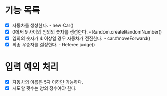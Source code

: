 # 기능 목록

- [x] 자동차를 생성한다. - new Car()
- [x] 0에서 9 사이의 임의의 숫자를 생성한다. - Random.createRandomNumber()
- [x] 임의의 숫자가 4 이상일 경우 자동차가 전진한다. - car.#moveForward()
- [x] 최종 우승자를 결정한다. - Referee.judge()

# 입력 예외 처리

- [x] 자동차의 이름은 5자 이하만 가능하다.
- [x] 시도할 횟수는 양의 정수여야 한다.

